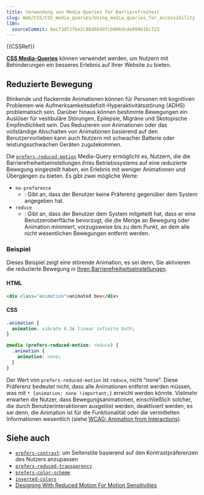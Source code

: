 ```yaml
---
title: Verwendung von Media-Queries für Barrierefreiheit
slug: Web/CSS/CSS_media_queries/Using_media_queries_for_accessibility
l10n:
  sourceCommit: 8ac73df2fbe2c88d8649fcb006dcde098616c723
---
```


{{CSSRef}}

[**CSS Media-Queries**](/de/docs/Web/CSS/CSS_media_queries) können verwendet werden, um Nutzern mit Behinderungen ein besseres Erlebnis auf Ihrer Website zu bieten.

## Reduzierte Bewegung

Blinkende und flackernde Animationen können für Personen mit kognitiven Problemen wie Aufmerksamkeitsdefizit-Hyperaktivitätsstörung (ADHS) problematisch sein. Darüber hinaus können bestimmte Bewegungen ein Auslöser für vestibuläre Störungen, Epilepsie, Migräne und Skotopische Empfindlichkeit sein. Das Reduzieren von Animationen oder das vollständige Abschalten von Animationen basierend auf den Benutzervorlieben kann auch Nutzern mit schwacher Batterie oder leistungsschwachen Geräten zugutekommen.

Die [`prefers-reduced-motion`](/de/docs/Web/CSS/@media/prefers-reduced-motion) Media-Query ermöglicht es, Nutzern, die die Barrierefreiheitseinstellungen ihres Betriebssystems auf eine reduzierte Bewegung eingestellt haben, ein Erlebnis mit weniger Animationen und Übergängen zu bieten. Es gibt zwei mögliche Werte:

- `no-preference`
  - : Gibt an, dass der Benutzer keine Präferenz gegenüber dem System angegeben hat.
- `reduce`
  - : Gibt an, dass der Benutzer dem System mitgeteilt hat, dass er eine Benutzeroberfläche bevorzugt, die die Menge an Bewegung oder Animation minimiert, vorzugsweise bis zu dem Punkt, an dem alle nicht wesentlichen Bewegungen entfernt werden.

### Beispiel

Dieses Beispiel zeigt eine störende Animation, es sei denn, Sie aktivieren die reduzierte Bewegung in [Ihren Barrierefreiheitseinstellungen](/de/docs/Web/Accessibility/Accessibility:_What_users_can_to_to_browse_safely).

#### HTML

```html
<div class="animation">animated box</div>
```

#### CSS

```css
.animation {
  animation: vibrate 0.3s linear infinite both;
}

@media (prefers-reduced-motion: reduce) {
  .animation {
    animation: none;
  }
}
```

Der Wert von `prefers-reduced-motion` ist `reduce`, nicht "none". Diese Präferenz bedeutet nicht, dass alle Animationen entfernt werden müssen, was mit `* {animation: none !important;}` erreicht werden könnte. Vielmehr erwarten die Nutzer, dass Bewegungsanimationen, einschließlich solcher, die durch Benutzerinteraktionen ausgelöst werden, deaktiviert werden, es sei denn, die Animation ist für die Funktionalität oder die vermittelten Informationen wesentlich (siehe [WCAG: Animation from Interactions](https://www.w3.org/WAI/WCAG21/Understanding/animation-from-interactions.html)).

## Siehe auch

- [`prefers-contrast`](/de/docs/Web/CSS/@media/prefers-contrast): um Seitenstile basierend auf den Kontrastpräferenzen des Nutzers anzupassen
- [`prefers-reduced-transparency`](/de/docs/Web/CSS/@media/prefers-reduced-transparency)
- [`prefers-color-scheme`](/de/docs/Web/CSS/@media/prefers-color-scheme)
- [`inverted-colors`](/de/docs/Web/CSS/@media/inverted-colors)
- [Designing With Reduced Motion For Motion Sensitivities](https://www.smashingmagazine.com/2020/09/design-reduced-motion-sensitivities/)
